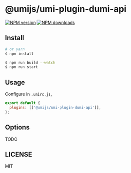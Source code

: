# @umijs/umi-plugin-dumi-api

[![NPM version](https://img.shields.io/npm/v/@umijs/umi-plugin-dumi-api.svg?style=flat)](https://npmjs.org/package/@umijs/umi-plugin-dumi-api) [![NPM downloads](http://img.shields.io/npm/dm/@umijs/umi-plugin-dumi-api.svg?style=flat)](https://npmjs.org/package/@umijs/umi-plugin-dumi-api)

## Install

```bash
# or yarn
$ npm install
```

```bash
$ npm run build --watch
$ npm run start
```

## Usage

Configure in `.umirc.js`,

```js
export default {
  plugins: [['@umijs/umi-plugin-dumi-api']],
};
```

## Options

TODO

## LICENSE

MIT
